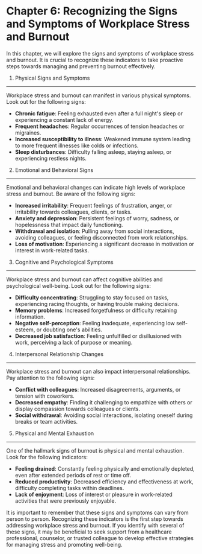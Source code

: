 Chapter 6: Recognizing the Signs and Symptoms of Workplace Stress and Burnout
=============================================================================

In this chapter, we will explore the signs and symptoms of workplace stress and burnout. It is crucial to recognize these indicators to take proactive steps towards managing and preventing burnout effectively.

1. Physical Signs and Symptoms
------------------------------

Workplace stress and burnout can manifest in various physical symptoms. Look out for the following signs:

* **Chronic fatigue**: Feeling exhausted even after a full night's sleep or experiencing a constant lack of energy.
* **Frequent headaches**: Regular occurrences of tension headaches or migraines.
* **Increased susceptibility to illness**: Weakened immune system leading to more frequent illnesses like colds or infections.
* **Sleep disturbances**: Difficulty falling asleep, staying asleep, or experiencing restless nights.

2. Emotional and Behavioral Signs
---------------------------------

Emotional and behavioral changes can indicate high levels of workplace stress and burnout. Be aware of the following signs:

* **Increased irritability**: Frequent feelings of frustration, anger, or irritability towards colleagues, clients, or tasks.
* **Anxiety and depression**: Persistent feelings of worry, sadness, or hopelessness that impact daily functioning.
* **Withdrawal and isolation**: Pulling away from social interactions, avoiding colleagues, or feeling disconnected from work relationships.
* **Loss of motivation**: Experiencing a significant decrease in motivation or interest in work-related tasks.

3. Cognitive and Psychological Symptoms
---------------------------------------

Workplace stress and burnout can affect cognitive abilities and psychological well-being. Look out for the following signs:

* **Difficulty concentrating**: Struggling to stay focused on tasks, experiencing racing thoughts, or having trouble making decisions.
* **Memory problems**: Increased forgetfulness or difficulty retaining information.
* **Negative self-perception**: Feeling inadequate, experiencing low self-esteem, or doubting one's abilities.
* **Decreased job satisfaction**: Feeling unfulfilled or disillusioned with work, perceiving a lack of purpose or meaning.

4. Interpersonal Relationship Changes
-------------------------------------

Workplace stress and burnout can also impact interpersonal relationships. Pay attention to the following signs:

* **Conflict with colleagues**: Increased disagreements, arguments, or tension with coworkers.
* **Decreased empathy**: Finding it challenging to empathize with others or display compassion towards colleagues or clients.
* **Social withdrawal**: Avoiding social interactions, isolating oneself during breaks or team activities.

5. Physical and Mental Exhaustion
---------------------------------

One of the hallmark signs of burnout is physical and mental exhaustion. Look for the following indicators:

* **Feeling drained**: Constantly feeling physically and emotionally depleted, even after extended periods of rest or time off.
* **Reduced productivity**: Decreased efficiency and effectiveness at work, difficulty completing tasks within deadlines.
* **Lack of enjoyment**: Loss of interest or pleasure in work-related activities that were previously enjoyable.

It is important to remember that these signs and symptoms can vary from person to person. Recognizing these indicators is the first step towards addressing workplace stress and burnout. If you identify with several of these signs, it may be beneficial to seek support from a healthcare professional, counselor, or trusted colleague to develop effective strategies for managing stress and promoting well-being.
